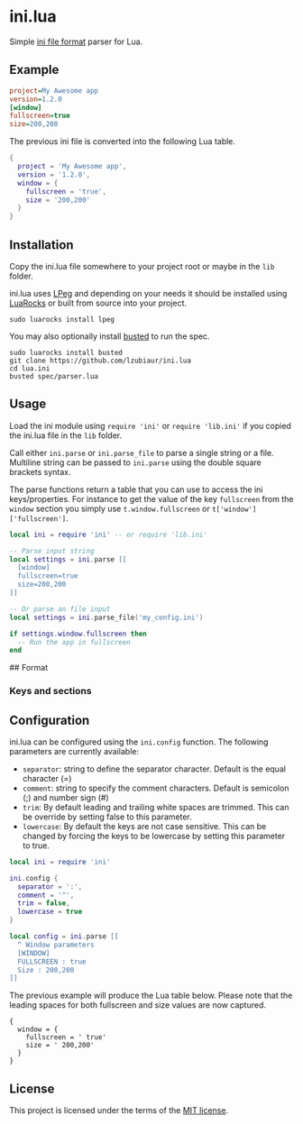# ini.lua
Simple [ini file format][3] parser for Lua.

## Example

```ini
project=My Awesome app
version=1.2.0
[window]
fullscreen=true
size=200,200
```

The previous ini file is converted into the following Lua table.

```lua
{
  project = 'My Awesome app',
  version = '1.2.0',
  window = {
    fullscreen = 'true',
    size = '200,200'
  }
}
```

## Installation

Copy the ini.lua file somewhere to your project root or maybe in the ```lib``` folder.

ini.lua uses [LPeg][1] and depending on your needs it should be installed using [LuaRocks][5] or built from source into your project.

```
sudo luarocks install lpeg
```

You may also optionally install [busted][2] to run the spec.
```
sudo luarocks install busted
git clone https://github.com/lzubiaur/ini.lua
cd lua.ini
busted spec/parser.lua
```

## Usage

Load the ini module using ```require 'ini'``` or ```require 'lib.ini'``` if you copied the ini.lua file in the ```lib``` folder.

Call either ```ini.parse``` or ```ini.parse_file``` to parse a single string or a file. Multiline string can be passed to ```ini.parse``` using the double square brackets syntax.

The parse functions return a table that you can use to access the ini keys/properties. For instance to get the value of the key ```fullscreen``` from the ```window``` section you simply use ```t.window.fullscreen``` or ```t['window']['fullscreen']```.

```lua
local ini = require 'ini' -- or require 'lib.ini'

-- Parse input string
local settings = ini.parse [[
  [window]
  fullscreen=true
  size=200,200
]]

-- Or parse an file input
local settings = ini.parse_file('my_config.ini')

if settings.window.fullscreen then
  -- Run the app in fullscreen
end
```
## Format

### Keys and sections


## Configuration

ini.lua can be configured using the ```ini.config``` function. The following parameters are currently available:
* ```separator```: string to define the separator character. Default is the equal character (=)
* ```comment```: string to specify the comment characters. Default is semicolon (;) and number sign (#)
* ```trim```: By default leading and trailing white spaces are trimmed. This can be override by setting false to this parameter.
* ```lowercase```: By default the keys are not case sensitive. This can be changed by forcing the keys to be lowercase by setting this parameter to true.

```lua
local ini = require 'ini'

ini.config {
  separator = ':',
  comment = '^',
  trim = false,
  lowercase = true
}

local config = ini.parse [[
  ^ Window parameters
  [WINDOW]
  FULLSCREEN : true
  Size : 200,200
]]

```

The previous example will produce the Lua table below. Please note that the leading spaces for both fullscreen and size values are now captured.

```
{
  window = {
    fullscreen = ' true'
    size = ' 200,200'
  }
}
```

## License
This project is licensed under the terms of the [MIT license][4].

[1]:http://www.inf.puc-rio.br/~roberto/lpeg/
[2]:http://olivinelabs.com/busted/
[3]:https://en.wikipedia.org/wiki/INI_file
[4]:https://opensource.org/licenses/MIT
[5]:https://luarocks.org/
